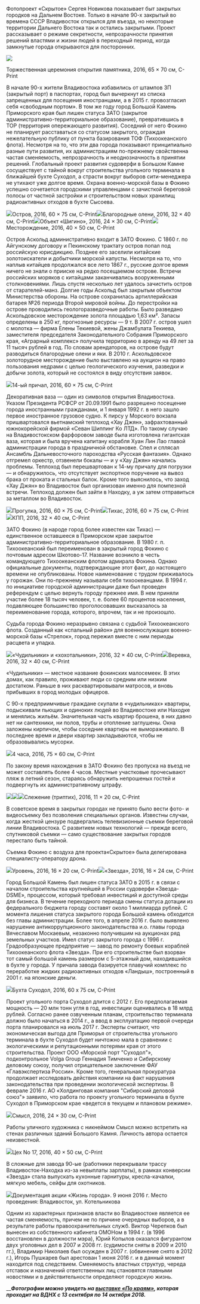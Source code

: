 Фотопроект «Скрытое» Сергея Новикова показывает быт закрытых городков на Дальнем Востоке. Только в начале 90-х закрытый во времена СССР Владивосток открылся для въезда, но некоторые территории Дальнего Востока так и остались закрытыми. Проект рассказывает о режиме секретности, непрозрачности принятия решений властями и жизни людей в переходный период, когда замкнутые города открываются для посторонних.

![](https://assets.discours.io/unsafe/900x/production/image/87bb6670-ce19-11e8-8960-695d20526a3f.jpg)

Торжественная церемония открытия памятника, 2016, 65 × 70 см, C-Print

﻿В начале 90-х жители Владивостока избавились от штампов ЗП (закрытый порт) в паспортах, город был вычеркнут из списка запрещенных для посещения иностранцами, а в 2015 г. провозгласил себя «свободным портом». В том же году город Большой Камень Приморского края был лишен статуса ЗАТО (закрытое административно-территориальное образование), превратившись в ТОР (территория опережающего развития). Соседний от него Фокино не планирует расставаться со статусом закрытого, ограждая нежелательную публику от пункта базирования ТОФ (Тихоокеанского флота). Несмотря на то, что эти два города показывают принципиально разные пути развития, их администрациям по-прежнему свойственна частая сменяемость, непрозрачность и неоднозначность в принятии решений. Глобальный проект развития судоверфи в Большом Камне сосуществует с тайной вокруг строительства угольного терминала в ближайшей бухте Суходол, а страсти вокруг выборов сити-менеджера не утихают уже долгое время. Охрана военно-морской базы в Фокино успешно сочетается городскими управленцами с зачисткой береговой полосы от частной застройки и строительством новых хранилищ радиоактивных отходов в бухте Сысоева. 

![](https://assets.discours.io/unsafe/900x/production/image/e0b5b870-ce19-11e8-8960-695d20526a3f.jpg)Остров, 2016, 60 × 75 см, C-Print![](https://assets.discours.io/unsafe/900x/production/image/5c1fe380-ce1c-11e8-bd7b-f57eeff7fbac.jpg)Благородные олени, 2016​, 32 × 40 см, C-Print![](https://assets.discours.io/unsafe/900x/production/image/7760dbd0-ce1d-11e8-bd7b-f57eeff7fbac.jpg)Объект «Шигино», 2016, 24 × 30 см, C-Print![](https://assets.discours.io/unsafe/900x/production/image/98de7790-ce1d-11e8-bd7b-f57eeff7fbac.jpg)Месторождение, 2016​, 40 × 50 см, C-Print 

Остров Аскольд административно входит в ЗАТО Фокино. С 1860 г. по Айгунскому договору и Пекинскому трактату остров попал под российскую юрисдикцию. Позднее его заселили китайские золотоискатели и добытчики морской капусты. Несмотря на то, что наплыв китайцев продолжался все лето 1867 г., русские долгое время ничего не знали о прииске на редко посещаемом острове. Встречи российских моряков с китайцами заканчивались вооруженными столкновениями. Лишь спустя несколько лет удалось зачистить остров от старателей-манз. Долгие годы Аскольд был закрытым объектом Министерства обороны. На острове сохранилась артиллерийская батарея №26 периода Второй мировой войны. До перестройки на острове проводились геологоразведочные работы. Было разведано Аскольдовское месторождение золота площадью 1,63 км². Запасы определены в 250 кг, прогнозные ресурсы — 9 т. В 2007 г. остров ушел с молотка — фирма Елены Текиевой, жены Джамбулата Текиева, заместителя председателя Законодательного Собрания Приморского края, «Аграрный комплекс» получила территорию в аренду на 49 лет за 11 тысяч рублей в год. По словам арендаторов, на острове будут разводиться благородные олени и яки. В 2010 г. Аскольдовское золоторудное месторождение было выставлено на аукцион на право пользования недрами с целью геологического изучения, разведки и добычи золота, который не состоялся в виду отсутствия заявок.   


![](https://assets.discours.io/unsafe/900x/production/image/d94a9fc0-ce1d-11e8-bd7b-f57eeff7fbac.jpg)14-ый причал, 2016​, 60 × 75 см, C-Print

Декоративная ваза — один из символов открытия Владивостока. Указом Президента РСФСР от 20.09.1991 было разрешено посещение города иностранными гражданами, и 1 января 1992 г. в него зашло первое иностранное грузовое судно. К пирсу у Морского вокзала пришвартовался вьетнамский теплоход «Хау Джян», зафрахтованный южнокорейской фирмой «Севан Шиппинг Ко ЛТД». По такому случаю на Владивостокском фарфоровом заводе была изготовлена гигантская ваза, которая и была вручена капитану корабля Хуан Лин Лао главой администрации города в праздничной обстановке. Спел и сплясал Ансамбль Дальневосточного пароходства «Русская фантазия». Однако отгремел оркестр, отзвенели бокалы — и у «Хау Джян» начались проблемы. Теплоход был перешвартован к 14-му причалу для погрузки — и обнаружилось, что отсутствует экспортное поручение на вывоз брака от проката и стальных балок. Кроме того выяснилось, что заход «Хау Джян» во Владивосток был организован именно для помпезной встречи. Теплоход должен был зайти в Находку, а уж затем отправиться за металлом во Владивосток.  


![](https://assets.discours.io/unsafe/900x/production/image/fb5a9070-ce1d-11e8-bd7b-f57eeff7fbac.jpg)Прогулка, 2016, ​60 × 75 см, C-Print![](https://assets.discours.io/unsafe/900x/production/image/d484e4e0-ce1e-11e8-bd7b-f57eeff7fbac.jpg)Тихас, 2016,​ 60 × 75 см, C-Print![](https://assets.discours.io/unsafe/900x/production/image/ed5f8100-ce1e-11e8-bd7b-f57eeff7fbac.jpg)КПП, 2016​, 32 × 40 см, C-Print

ЗАТО Фокино (в народе город более известен как Тихас) — единственное оставшееся в Приморском крае закрытое административно-территориальное образование. В 1980 г. п. Тихоокеанский был переименован в закрытый город Фокино с почтовым адресом Шкотово-17. Название возникло в честь командующего Тихоокеанским флотом адмирала Фокина. Однако официальные документы, подтверждающие этот факт, до настоящего времени не опубликованы. Новое наименование с трудом приживалось у горожан. Они по-прежнему называли себя тихоокеанцами. В 1994 г. по инициативе городской администрации даже был проведен референдум с целью вернуть городу прежнее имя. В нем приняли участие более 18 тысяч человек, т. е. более 60 процентов населения, подавляющее большинство проголосовавших высказалось за переименование города, которого, впрочем, так и не произошло.

Судьба города Фокино неразрывно связана с судьбой Тихоокеанского флота. Созданный как «спальный район» для военнослужащих военно-морской базы «Стрелок», город пережил вместе с ним периоды расцвета и упадка.

![](https://assets.discours.io/unsafe/900x/production/image/5a9d2930-ce1e-11e8-bd7b-f57eeff7fbac.jpg)«Чудильники» и «хохотальники», 2016, 32 × 40 см, C-Print![](https://assets.discours.io/unsafe/900x/production/image/b4323490-ce1e-11e8-bd7b-f57eeff7fbac.jpg)Веревка, 2016, 32 × 40 см, C-Print

«Чудильники» — местное название фокинских малосемеек. В этих домах, как правило, проживают люди со средним или низким достатком. Раньше в них расквартировывали матросов, и вновь прибывших в город молодых офицеров.

С 90-х предприимчивые граждане скупали в «чудильниках» квартиры, подыскивали пьющих и одиноких людей во Владивостоке или Находке и менялись жильём. Значительная часть квартир брошена, в них давно нет ни сантехники, ни полов, трубы и отопление заглушены. Окна заложены кирпичом, чтобы соседние квартиры не вымораживало. В последнее время и двери квартир закладываются, чтобы не образовывались мусорки.

![](https://assets.discours.io/unsafe/900x/production/image/1d214db0-ce1f-11e8-bd7b-f57eeff7fbac.jpg)4 часа, 2016, 75 × 60 см, C-Print

По закону время нахождения в ЗАТО Фокино без пропуска на въезд не может составлять более 4 часов. Местные участковые прочесывают пляж в летний сезон, стараясь обнаружить непрошеных гостей и подвергнуть их административному штрафу.  


![](https://assets.discours.io/unsafe/900x/production/image/831bdef0-ce1f-11e8-bd7b-f57eeff7fbac.jpg)![](https://assets.discours.io/unsafe/900x/production/image/01046260-ce20-11e8-bd7b-f57eeff7fbac.jpg)![](https://assets.discours.io/unsafe/900x/production/image/08211020-ce20-11e8-bd7b-f57eeff7fbac.jpg)Слежение (триптих), 2016, 11 × 20 см​, C-Print

В советское время в закрытых городах не принято было вести фото- и видеосъемку без позволения специальных органов. Известны случаи, когда жесткой цензуре подвергались телевизионные съемки береговой линии Владивостока. С развитием новых технологий — прежде всего, спутниковой съемки — само существование закрытых городов перестало быть тайной.

Съемка Фокино с воздуха для проекта«Скрытое» была делегирована специалисту-оператору дрона.

![](https://assets.discours.io/unsafe/900x/production/image/2c5a9790-ce20-11e8-bd7b-f57eeff7fbac.jpg)Уровень, 2016, 16 × 20 см, C-Print![](https://assets.discours.io/unsafe/900x/production/image/564fdd30-ce20-11e8-bd7b-f57eeff7fbac.jpg)«Звезда», 2016, 16 × 24 см, C-Print

Город Большой Камень был лишен статуса ЗАТО в 2015 г. в связи с началом строительства крупнейшей в России судоверфи «Звезда-DSME», процессом, который требовал инвестиций и доступной среды для бизнеса. В течение переходного периода смены статуса дотации из федерального бюджета городу составят около 1 миллиарда рублей. С момента лишения статуса закрытого города Большой камень обходится без главы администрации. Более того, в апреле 2016 г. было выявлено нарушение антикоррупционного законодательства и.о. главы города Вячеславом Москаевым, незаконно получившим на аукционах ряд земельных участков. Имел статус закрытого города с 1996 г. Градообразующее предприятие — завод по ремонту боевых кораблей Тихоокеанского флота «Звезда». При его строительстве был взорван тот самый большой камень размером с 5-этажный дом, находившийся в бухте у города. У причала завода базируется плавучий комплекс по переработке жидких радиоактивных отходов «Ландыш», построенный в 2001 г. на японские деньги.  


![](https://assets.discours.io/unsafe/900x/production/image/85bb2570-ce20-11e8-bd7b-f57eeff7fbac.jpg)Бухта Суходол, 2016, 60 x 75 см, ​C-Print

Проект угольного порта Суходол длится с 2012 г. Его предполагаемая мощность — 20 млн тонн угля в год, инвестиции оценивались в 18 млрд рублей. Согласно ранее озвученным планам, строительство терминала должно было начаться в 2014 г., а ввод в эксплуатацию первой очереди порта планировался на июль 2017 г. Эксперты считают, что экономическая выгода для Приморья от строительства угольного терминала в бухте Суходол будет ничтожно мала в сравнении с экологическими и репутационными потерями края от этого строительства. Проект ООО «Морской порт "Суходол"», подконтрольное Volga Group Геннадия Тимченко и Сибирскому деловому союзу, получил отрицательное заключение ФАУ «Главэкспертиза России». Кроме того, генеральная прокуратура продолжает исследовать действия компании на факт нарушения законодательства при проведении экологической экспертизы. В феврале 2016 г. АО «Холдинговая компания "Сибирский деловой союз"» заявило, что работа по проекту угольного терминала в бухте Суходол в Приморском крае «ведется в текущем и плановом режиме».  


![](https://assets.discours.io/unsafe/900x/production/image/c09e1120-ce20-11e8-bd7b-f57eeff7fbac.jpg)Смысл, 2016, 24 × 30 см, C-Print

Работы уличного художника с никнеймом Смысл можно встретить на стенах различных зданий Большого Камня. Личность автора остается неизвестной.   


![](https://assets.discours.io/unsafe/900x/production/image/dfce3a70-ce20-11e8-bd7b-f57eeff7fbac.jpg)Цех No 17, 2016, 40 × 50 см, C-Print

В сложные для завода 90-ые (работники перекрывали трассу Владивосток-Находка из-за невыплаты зарплаты), в рамках конверсии «Звезда» стала выпускать кухонные гарнитуры, кресла-качалки, мягкую мебель, сейфы для охотников. 

![](https://assets.discours.io/unsafe/900x/production/image/08c59810-ce21-11e8-bd7b-f57eeff7fbac.jpg)Документация акции «Жизнь города». 9 июня 2016 г. Место проведения: Владивосток, ул. Котельникова

Одним из характерных признаков власти во Владивостоке является ее частая сменяемость, причем не по причине очередных выборов, а в результате работы правоохранительных служб. Виктор Черепков был вынесен из собственного кабинета ОМОНом в 1994 г. (в 1996 восстановлен в должности мэра), Юрий Копылов оказался фигурантом двух уголовных дел в 2007 и 2008 гг. (судимости сняты в 2009 и 2010 гг.), Владимир Николаев был осужден в 2007 г. (обвинение снято в 2012 г.), Игорь Пушкарев был арестован 1 июня 2016 г. и в данный момент находится под следствием. Сменяемость властных структур, череда отставок и назначений ответственных лиц становятся главными новостями и в действительности определяют городскую жизнь.  


_____Фотографии можно увидеть на [выставке «По краям»](https://discours.io/events/exhibition/vystavka-po-krayam), которая проходит на ВДНХ с 13 сентября по 14 октября 2018.___  

